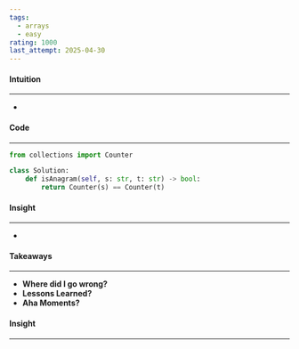 ```yaml
---
tags:
  - arrays
  - easy
rating: 1000
last_attempt: 2025-04-30
---
```


#### Intuition
---
- 

#### Code
---

```python
from collections import Counter

class Solution:
    def isAnagram(self, s: str, t: str) -> bool:
        return Counter(s) == Counter(t)
```

#### Insight
---
- 

#### Takeaways
---
- **Where did I go wrong?**
- **Lessons Learned?**
- **Aha Moments?**

#### Insight
---
